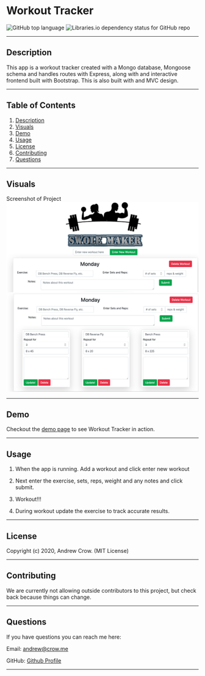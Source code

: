 # Workout Tracker

![GitHub top language](https://img.shields.io/github/languages/top/crowandrew/workout_tracker) ![Libraries.io dependency status for GitHub repo](https://img.shields.io/badge/license-MIT_License-yellowgreen)

---

## Description

This app is a workout tracker created with a Mongo database, Mongoose schema and handles routes with Express, along with and interactive frontend built with Bootstrap. This is also built with and MVC design.

---

## Table of Contents

1. [ Description ](#description)
2. [ Visuals ](#visuals)
3. [ Demo](#demo)
4. [ Usage ](#usage)
5. [ License ](#license)
6. [ Contributing ](#contributing)
7. [ Questions ](#questions)

---

## Visuals

Screenshot of Project
![Screenshot of project](./public/assets/images/screenshot1.png)
![Screenshot of exercises](./public/assets/images/screenshot2.png)

---

## Demo

Checkout the [demo page](https://swoletracker.herokuapp.com) to see Workout Tracker in action.

---

## Usage

1. When the app is running. Add a workout and click enter new workout

2. Next enter the exercise, sets, reps, weight and any notes and click submit.

3. Workout!!!

4. During workout update the exercise to track accurate results.

---

## License

Copyright (c) 2020, Andrew Crow. (MIT License)

---

## Contributing

We are currently not allowing outside contributors to this project, but check back because things can change.

---

## Questions

If you have questions you can reach me here:

Email: andrew@crow.me

GitHub: [Github Profile](https://github.com/crowandrew)

---
